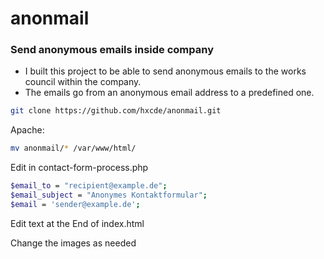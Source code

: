 # anonmail
### Send anonymous emails inside company
- I built this project to be able to send anonymous emails to the works council within the company.
- The emails go from an anonymous email address to a predefined one.
```bash
git clone https://github.com/hxcde/anonmail.git
```
Apache:
```bash
mv anonmail/* /var/www/html/
```
Edit in contact-form-process.php
```bash
$email_to = "recipient@example.de";
$email_subject = "Anonymes Kontaktformular";
$email = 'sender@example.de';
```
Edit text at the End of index.html

Change the images as needed
